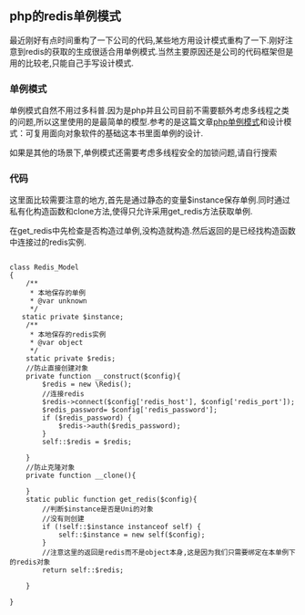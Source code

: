 ## php的redis单例模式

最近刚好有点时间重构了一下公司的代码,某些地方用设计模式重构了一下.刚好注意到redis的获取的生成很适合用单例模式.当然主要原因还是公司的代码框架但是用的比较老,只能自己手写设计模式.

### 单例模式

单例模式自然不用过多科普.因为是php并且公司目前不需要额外考虑多线程之类的问题,所以这里使用的是最简单的模型.参考的是这篇文章[php单例模式](https://www.cnblogs.com/wwjchina/p/7724271.html)和设计模式：可复用面向对象软件的基础这本书里面单例的设计.

如果是其他的场景下,单例模式还需要考虑多线程安全的加锁问题,请自行搜索

### 代码

这里面比较需要注意的地方,首先是通过静态的变量$instance保存单例.同时通过私有化构造函数和clone方法,使得只允许采用get_redis方法获取单例.

在get_redis中先检查是否构造过单例,没构造就构造.然后返回的是已经找构造函数中连接过的redis实例.

```

class Redis_Model
{
    /**
     * 本地保存的单例
     * @var unknown
     */
   static private $instance;
    /**
     * 本地保存的redis实例
     * @var object
     */
    static private $redis;
    //防止直接创建对象
    private function __construct($config){
        $redis = new \Redis();
        //连接redis
        $redis->connect($config['redis_host'], $config['redis_port']);
        $redis_password= $config['redis_password'];
        if ($redis_password) {
            $redis->auth($redis_password);
        }
        self::$redis = $redis;
     
    }
    //防止克隆对象
    private function __clone(){
        
    }
    static public function get_redis($config){
        //判断$instance是否是Uni的对象
        //没有则创建
        if (!self::$instance instanceof self) {
            self::$instance = new self($config);
        }
        //注意这里的返回是redis而不是object本身,这是因为我们只需要绑定在本单例下的redis对象
        return self::$redis;
        
    }
    
}
```